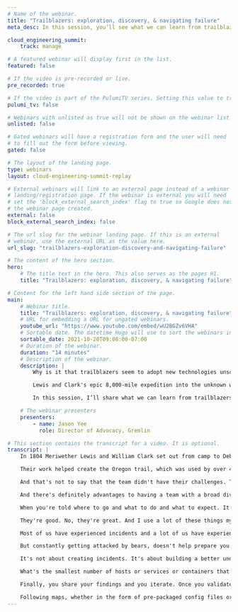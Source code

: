 ```yaml
---
# Name of the webinar.
title: "Trailblazers: exploration, discovery, & navigating failure"
meta_desc: In this session, you’ll see what we can learn from trailblazers and how adopting techniques for exploration can help us build more reliable systems.

cloud_engineering_summit:
    track: manage

# A featured webinar will display first in the list.
featured: false

# If the video is pre-recorded or live.
pre_recorded: true

# If the video is part of the PulumiTV series. Setting this value to true will list the video in the "PulumiTV" section.
pulumi_tv: false

# Webinars with unlisted as true will not be shown on the webinar list
unlisted: false

# Gated webinars will have a registration form and the user will need
# to fill out the form before viewing.
gated: false

# The layout of the landing page.
type: webinars
layout: cloud-engineering-summit-replay

# External webinars will link to an external page instead of a webinar
# landing/registration page. If the webinar is external you will need
# set the 'block_external_search_index' flag to true so Google does not index
# the webinar page created.
external: false
block_external_search_index: false

# The url slug for the webinar landing page. If this is an external
# webinar, use the external URL as the value here.
url_slug: "trailblazers-exploration-discovery-and-navigating-failure"

# The content of the hero section.
hero:
    # The title text in the hero. This also serves as the pages H1.
    title: "Trailblazers: exploration, discovery, & navigating failure"

# Content for the left hand side section of the page.
main:
    # Webinar title.
    title: "Trailblazers: exploration, discovery, & navigating failure"
    # URL for embedding a URL for ungated webinars.
    youtube_url: "https://www.youtube.com/embed/wU2BGZv6VHA"
    # Sortable date. The datetime Hugo will use to sort the webinars in date order.
    sortable_date: 2021-10-20T09:00:00-07:00
    # Duration of the webinar.
    duration: "14 minutes"
    # Description of the webinar.
    description: |
        Why is it that trailblazers seem to adopt new technologies unscathed, but then mainstream adopters come along and follow published "best practices" only to experience major incidents and outages?

        Lewis and Clark's epic 8,000-mile expedition into the unknown wilds of the American Pacific Northwest led to the creation of the Oregon Trail, and along the way only lost one team member. Years later, with maps in hand, wagoners would attempt this journey, and along the way, an estimated 20,000 died.

        In this session, I’ll share what we can learn from trailblazers and how adopting techniques for exploration (even when operating in well-known territory) can help us build more reliable systems, and maybe even prevent you from dying of dysentery!

    # The webinar presenters
    presenters:
        - name: Jason Yee
          role: Director of Advocacy, Gremlin

# This section contains the transcript for a video. It is optional.
transcript: |
    In 1804 Meriwether Lewis and William Clark set out from camp to Debois near present day St. Louis, Missouri. And they'd embark on an epic expedition that would traverse over 8,000 miles. They'd catalog dozens of plant and animal species that had never been documented before. And they'd map the lands between the Plains of the Americas and the Pacific Northwest.

    Their work helped create the Oregon trail, which was used by over 400,000 people to settle in this part of the country. But one of the stark contrasts between the wagoneers and these trailblazers is that an estimated 40 to 60,000 people died on the Oregon trail. Over one in 10 people that attempted the journey. Well, Lewis and Clark's team only saw one death. Sergeant Charles Floyd died early in the trip due to a burst appendix.

    And that's not to say that the team didn't have their challenges. They certainly did. In fact at one point Lewis got shot in the butt because he was mistaken for an elk, but the differences are stark. So why is this? what is it about the Lewis and Clark team that was so different? Lewis and Clark's team wasn't made up of professional explorers. Now you could argue that they were far more skilled than any of the homesteaders.

    And there's definitely advantages to having a team with a broad diversity of skills that can tackle anything you might encounter. But I think the thing that made the biggest impact is the mindset that goes into creating teams like this. The mindset of not knowing what to expect, the mindset of exploration. The Explorer mindset is constantly asking what's next? Where can I go from here? And how can I prepare for the unexpected? The follower mindset has no vision for the possibilities of the dangers because it's been given a map. You see the thing about maps is they make us a bit complacent.

    When you're told where to go and what to do and what to expect. It makes it really difficult to step outside of that and to prepare for the unexpected. And we often see this with the complex technologies that we work with. It's so easy to use the pre-baked AMI or containers, or just install the Helm Chart, or even better use a SAS offering so you can just subscribe to the service and not even have to worry about the operations. And I'm not saying that any of these are bad.

    They're good. No, they're great. And I use a lot of these things myself to get quickly set up, but with all of this, we risk falling into that follower mindset. And it means that when we face incidents, we're more surprised and we're less prepared to deal with them. So how do we prepare ourselves? How do we regain some of that explorer mindset? I think the first thing that we can do is to try to reorient ourselves and get a better sense of the signs of danger.

    Most of us have experienced incidents and a lot of us have experienced so many that we've got weird PTSD issues from them. Incidents are like encountering a bear on the trail. Incidents are obvious problems. And if you run into enough bears, you'll eventually get really good at running away. Or maybe you won't and you'll just become another casualty on the Oregon trail.

    But constantly getting attacked by bears, doesn't help prepare you for avoiding them in the first place. You need to start in a safer place. You need to start to learn how to evaluate your environment for those signs of danger, to look for the bear tracks or scat or other telltale signs that a bear will be close by. And this is why I love chaos engineering. Chaos engineering is often described as intentional failure, but I think that can be a bit misleading.

    It's not about creating incidents. It's about building a better understanding so that we can identify problems before they become incidents. And I think chaos engineering helps us to regain that explorer mindset in part because you start by questioning what you think you know. The chaos engineering process begins with observing your systems to establish a baseline and then using that to create a hypothesis. What do you think will happen? How do you think your systems will react or behave and beyond just your application or individual services, how will this be reflected in your monitoring systems or in other dependencies? What sort of alerts should get triggered? In the chaos engineering community we often talk about starting experiments with a small blast radius and a small magnitude.

    What's the smallest number of hosts or services or containers that we can impact with the smallest amount of failure in order to derive some data to pick up on those signals of danger. We also set abort conditions. Abort conditions are guardrails, so that we can halt a failure and prevent any real damage. It's only after defining your expectations and the safety parameters that you run the experiment by injecting failure and collecting data. Afterward do analyze the data and determine if any action steps need to be taken.

    Finally, you share your findings and you iterate. Once you validate what you know, the next step is to start imagining what's possible and where potential factors can come into play. For example, if I'm validating that Kubernetes will automatically reschedule a pod when it fails, and it works as I expect, I now have a better baseline to start exploring the ways in which this might not work. For example, if the cluster didn't have enough resources such as memory. Our systems have become extremely complex and it's nearly impossible for any of us to become masters of every software and service offering out there.

    Following maps, whether in the form of pre-packaged config files or dodgy, best practice tutorials or random stack overflow how-to articles, those are all easy ways for us to get halfway down the trail, completely unprepared for the inevitable troubles that will arise. Adopting an explorer mindset and using a bit of chaos is how you can prepare. Chaos engineering is how you can confirm what you know, and safely discover, explore, and prepare for the dangers that you weren't aware of. And that's how you ensure that everybody in your party reaches the destination.
---
```

